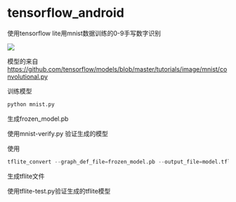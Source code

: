 # tensorflow_android
使用tensorflow lite用mnist数据训练的0-9手写数字识别

![](https://markdown-1251303493.cos.ap-beijing.myqcloud.com/mnist-app.png)

模型的来自 https://github.com/tensorflow/models/blob/master/tutorials/image/mnist/convolutional.py

训练模型

```python
python mnist.py
```

生成frozen_model.pb

使用mnist-verify.py 验证生成的模型

使用

```python
tflite_convert --graph_def_file=frozen_model.pb --output_file=model.tflite --input_arrays=Placeholder_3 --output_arrays=probabilities,classes
```
生成tflite文件

使用tflite-test.py验证生成的tflite模型
